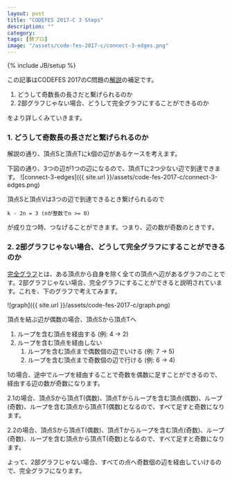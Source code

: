 ```yaml
---
layout: post
title: "CODEFES 2017-C 3 Steps"
description: ""
category: 
tags: [競プロ]
image: "/assets/code-fes-2017-c/connect-3-edges.png"
---
```

{% include JB/setup %}

この記事はCODEFES 2017のC問題の[解説](https://img.atcoder.jp/code-festival-2017-qualb/editorial.pdf)の補足です。

1. どうして奇数長の長さだと繋げられるのか
2. 2部グラフじゃない場合、どうして完全グラフにすることができるのか

をより詳しくみていきます。

### 1. どうして奇数長の長さだと繋げられるのか
解説の通り、頂点Sと頂点Tにk個の辺があるケースを考えます。

下図の通り、3つの辺が1つの辺になるので、頂点Tに2つ少ない辺で到達できます。
![connect-3-edges]({{ site.url }}/assets/code-fes-2017-c/connect-3-edges.png)

頂点Sと頂点Vは3つの辺で到達できるとき繋げられるので
```
k - 2n = 3 (nが整数でn >= 0)
```
が成り立つ時、つなげることができます。つまり、辺の数が奇数のときです。

### 2. 2部グラフじゃない場合、どうして完全グラフにすることができるのか
[完全グラフ](https://ja.wikipedia.org/wiki/%E5%AE%8C%E5%85%A8%E3%82%B0%E3%83%A9%E3%83%95)とは、ある頂点から自身を除く全ての頂点へ辺があるグラフのことです。2部グラフじゃない場合、完全グラフにすることができると説明されています。これを、下のグラフで考えてみます。

![graph]({{ site.url }}/assets/code-fes-2017-c/graph.png)

頂点を結ぶ辺が偶数の場合、頂点Sから頂点Tへ

1. ループを含む頂点を経由する (例: 4 -> 2)
2. ループを含む頂点を経由しない
    1. ループを含む頂点まで偶数個の辺でいける (例: 7 -> 5)
    2. ループを含む頂点まで奇数個の辺で行ける (例: 6 -> 4)

1の場合、途中でループを経由することで奇数を偶数に足すことができるので、経由する辺の数が奇数になります。

2.1の場合、頂点Sから頂点T(偶数)、頂点Tからループを含む頂点(偶数)、ループ(奇数)、ループを含む頂点から頂点T(偶数)となるので、すべて足すと奇数になります。

2.2の場合、頂点Sから頂点T(偶数)、頂点Tからループを含む頂点(奇数)、ループ(奇数)、ループを含む頂点から頂点T(奇数)となるので、すべて足すと奇数になります。

よって、2部グラフじゃない場合、すべての点へ奇数個の辺を経由していけるので、完全グラフになります。
